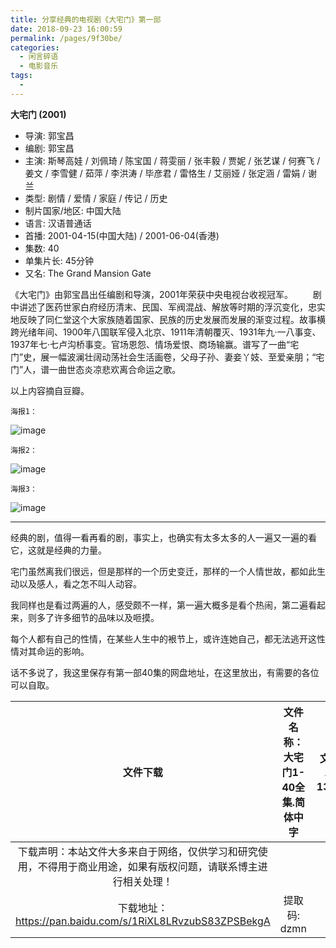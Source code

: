 ```yaml
---
title: 分享经典的电视剧《大宅门》第一部
date: 2018-09-23 16:00:59
permalink: /pages/9f30be/
categories:
  - 闲言碎语
  - 电影音乐
tags:
  - 
---
```


**大宅门 (2001)**

- 导演: 郭宝昌
- 编剧: 郭宝昌
- 主演: 斯琴高娃 / 刘佩琦 / 陈宝国 / 蒋雯丽 / 张丰毅 / 贾妮 / 张艺谋 / 何赛飞 / 姜文 / 李雪健 / 茹萍 / 李洪涛 / 毕彦君 / 雷恪生 / 艾丽娅 / 张定涵 / 雷娟 / 谢兰
- 类型: 剧情 / 爱情 / 家庭 / 传记 / 历史
- 制片国家/地区: 中国大陆
- 语言: 汉语普通话
- 首播: 2001-04-15(中国大陆) / 2001-06-04(香港)
- 集数: 40
- 单集片长: 45分钟
- 又名: The Grand Mansion Gate

《大宅门》由郭宝昌出任编剧和导演，2001年荣获中央电视台收视冠军。
　　剧中讲述了医药世家白府经历清末、民国、军阀混战、解放等时期的浮沉变化，忠实地反映了同仁堂这个大家族随着国家、民族的历史发展而发展的渐变过程。故事横跨光绪年间、1900年八国联军侵入北京、1911年清朝覆灭、1931年九·一八事变、1937年七·七卢沟桥事变。官场恩怨、情场爱恨、商场输赢。谱写了一曲“宅门”史，展一幅波澜壮阔动荡社会生活画卷，父母子孙、妻妾丫妓、至爱亲朋；“宅门”人，谱一曲世态炎凉悲欢离合命运之歌。

以上内容摘自豆瓣。

`海报1：`

![image](https://tva4.sinaimg.cn/large/008k1Yt0ly1grnmw3clq2j30h70m3nns.jpg)

`海报2：`

![image](https://tvax2.sinaimg.cn/large/008k1Yt0ly1grnmwgxy9wj60d40jdkcg02.jpg)

`海报3：`

![image](https://tva2.sinaimg.cn/large/008k1Yt0ly1grnmwmc3djj30uq0kte45.jpg)

------

经典的剧，值得一看再看的剧，事实上，也确实有太多太多的人一遍又一遍的看它，这就是经典的力量。

宅门虽然离我们很远，但是那样的一个历史变迁，那样的一个人情世故，都如此生动以及感人，看之怎不叫人动容。

我同样也是看过两遍的人，感受颇不一样，第一遍大概多是看个热闹，第二遍看起来，则多了许多细节的品味以及咂摸。

每个人都有自己的性情，在某些人生中的裉节上，或许连她自己，都无法逃开这性情对其命运的影响。

话不多说了，我这里保存有第一部40集的网盘地址，在这里放出，有需要的各位可以自取。

|                           文件下载                           | 文件名称：大宅门1-40全集.简体中字 | 文件大小：13.62G |
| :----------------------------------------------------------: | :-------------------------------: | :--------------: |
| 下载声明：本站文件大多来自于网络，仅供学习和研究使用，不得用于商业用途，如果有版权问题，请联系博主进行相关处理！ |                                   |                  |
|  下载地址：https://pan.baidu.com/s/1RiXL8LRvzubS83ZPSBekgA   |           提取码: dzmn            |                  |

